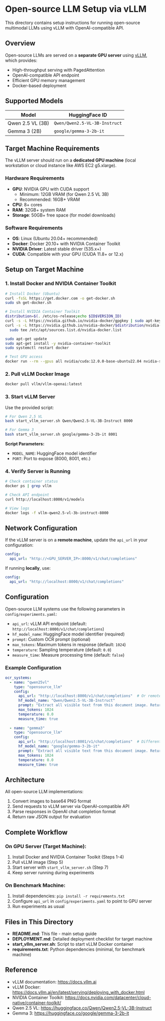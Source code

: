 # Open-source LLM Setup via vLLM

This directory contains setup instructions for running open-source multimodal LLMs using vLLM with OpenAI-compatible API.

## Overview

Open-source LLMs are served on a **separate GPU server** using [vLLM](https://github.com/vllm-project/vllm), which provides:
- High-throughput serving with PagedAttention
- OpenAI-compatible API endpoint
- Efficient GPU memory management
- Docker-based deployment

## Supported Models

| Model | HuggingFace ID |
|-------|----------------|
| Qwen 2.5 VL (3B) | `Qwen/Qwen2.5-VL-3B-Instruct`|
| Gemma 3 (2B) | `google/gemma-3-2b-it` |

## Target Machine Requirements

The vLLM server should run on a **dedicated GPU machine** (local workstation or cloud instance like AWS EC2 g5.xlarge).

### Hardware Requirements
- **GPU**: NVIDIA GPU with CUDA support
  - Minimum: 12GB VRAM (for Qwen 2.5 VL 3B)
  - Recommended: 16GB+ VRAM
- **CPU**: 8+ cores
- **RAM**: 32GB+ system RAM
- **Storage**: 50GB+ free space (for model downloads)

### Software Requirements
- **OS**: Linux (Ubuntu 20.04+ recommended)
- **Docker**: Docker 20.10+ with NVIDIA Container Toolkit
- **NVIDIA Driver**: Latest stable driver (535.x+)
- **CUDA**: Compatible with your GPU (CUDA 11.8+ or 12.x)

## Setup on Target Machine

### 1. Install Docker and NVIDIA Container Toolkit

```bash
# Install Docker (Ubuntu)
curl -fsSL https://get.docker.com -o get-docker.sh
sudo sh get-docker.sh

# Install NVIDIA Container Toolkit
distribution=$(. /etc/os-release;echo $ID$VERSION_ID)
curl -s -L https://nvidia.github.io/nvidia-docker/gpgkey | sudo apt-key add -
curl -s -L https://nvidia.github.io/nvidia-docker/$distribution/nvidia-docker.list | \
  sudo tee /etc/apt/sources.list.d/nvidia-docker.list

sudo apt-get update
sudo apt-get install -y nvidia-container-toolkit
sudo systemctl restart docker

# Test GPU access
docker run --rm --gpus all nvidia/cuda:12.0.0-base-ubuntu22.04 nvidia-smi
```

### 2. Pull vLLM Docker Image

```bash
docker pull vllm/vllm-openai:latest
```

### 3. Start vLLM Server

Use the provided script:

```bash
# For Qwen 2.5 VL
bash start_vllm_server.sh Qwen/Qwen2.5-VL-3B-Instruct 8000

# For Gemma 3
bash start_vllm_server.sh google/gemma-3-2b-it 8001
```

**Script Parameters:**
- `MODEL_NAME`: HuggingFace model identifier
- `PORT`: Port to expose (8000, 8001, etc.)

### 4. Verify Server is Running

```bash
# Check container status
docker ps | grep vllm

# Check API endpoint
curl http://localhost:8000/v1/models

# View logs
docker logs -f vllm-qwen2.5-vl-3b-instruct-8000
```

## Network Configuration

If the vLLM server is on a **remote machine**, update the `api_url` in your configuration:

```yaml
config:
  api_url: "http://<GPU_SERVER_IP>:8000/v1/chat/completions"
```

If running **locally**, use:
```yaml
config:
  api_url: "http://localhost:8000/v1/chat/completions"
```

## Configuration

Open-source LLM systems use the following parameters in `config/experiments.yaml`:

- `api_url`: vLLM API endpoint (default: `http://localhost:8000/v1/chat/completions`)
- `hf_model_name`: HuggingFace model identifier (required)
- `prompt`: Custom OCR prompt (optional)
- `max_tokens`: Maximum tokens in response (default: `1024`)
- `temperature`: Sampling temperature (default: `0.0`)
- `measure_time`: Measure processing time (default: `false`)

### Example Configuration

```yaml
ocr_systems:
  - name: "qwen25vl"
    type: "opensource_llm"
    config:
      api_url: "http://localhost:8000/v1/chat/completions"  # Or remote IP
      hf_model_name: "Qwen/Qwen2.5-VL-3B-Instruct"
      prompt: "Extract all visible text from this document image. Return only the text"
      max_tokens: 1024
      temperature: 0.0
      measure_time: true
      
  - name: "gemma3"
    type: "opensource_llm"
    config:
      api_url: "http://localhost:8001/v1/chat/completions"  # Different port
      hf_model_name: "google/gemma-3-2b-it"
      prompt: "Extract all visible text from this document image. Return only the text"
      max_tokens: 1024
      temperature: 0.0
      measure_time: true
```

## Architecture

All open-source LLM implementations:
1. Convert images to base64 PNG format
2. Send requests to vLLM server via OpenAI-compatible API
3. Parse responses in OpenAI chat completion format
4. Return raw JSON output for evaluation


## Complete Workflow

### On GPU Server (Target Machine):
1. Install Docker and NVIDIA Container Toolkit (Steps 1-4)
2. Pull vLLM image (Step 5)
3. Start server with `start_vllm_server.sh` (Step 7)
4. Keep server running during experiments

### On Benchmark Machine:
1. Install dependencies: `pip install -r requirements.txt`
2. Configure `api_url` in `config/experiments.yaml` to point to GPU server
3. Run experiments as usual

## Files in This Directory

- **README.md**: This file - main setup guide
- **DEPLOYMENT.md**: Detailed deployment checklist for target machine
- **start_vllm_server.sh**: Script to start vLLM Docker container
- **requirements.txt**: Python dependencies (minimal, for benchmark machine)

## Reference

- vLLM documentation: https://docs.vllm.ai
- vLLM Docker: https://docs.vllm.ai/en/latest/serving/deploying_with_docker.html
- NVIDIA Container Toolkit: https://docs.nvidia.com/datacenter/cloud-native/container-toolkit/
- Qwen 2.5 VL: https://huggingface.co/Qwen/Qwen2.5-VL-3B-Instruct
- Gemma 3: https://huggingface.co/google/gemma-3-2b-it

